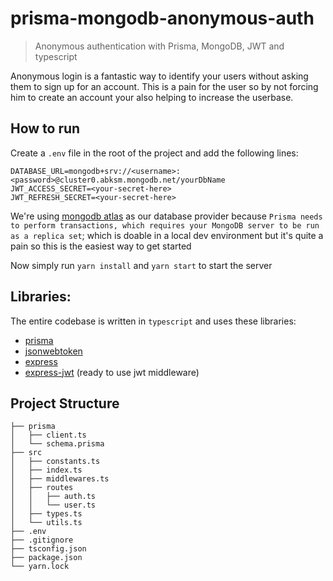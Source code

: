 # prisma-mongodb-anonymous-auth

> Anonymous authentication with Prisma, MongoDB, JWT and typescript

Anonymous login is a fantastic way to identify your users without asking them to sign up for an account. This is a pain for the user so by not forcing him to create an account your also helping to increase the userbase.

## How to run

Create a `.env` file in the root of the project and add the following lines:

```
DATABASE_URL=mongodb+srv://<username>:<password>@cluster0.abksm.mongodb.net/yourDbName
JWT_ACCESS_SECRET=<your-secret-here>
JWT_REFRESH_SECRET=<your-secret-here>
```

We're using [mongodb atlas](https://cloud.mongodb.com) as our database provider because `Prisma needs to perform transactions, which requires your MongoDB server to be run as a replica set`; which is doable in a local dev environment but it's quite a pain so this is the easiest way to get started

Now simply run `yarn install` and `yarn start` to start the server

## Libraries:

The entire codebase is written in `typescript` and uses these libraries:

- [prisma](https://www.prisma.io/)
- [jsonwebtoken](https://jwt.io/)
- [express](https://expressjs.com/it/)
- [express-jwt](https://www.npmjs.com/package/express-jwt) (ready to use jwt middleware)

## Project Structure

```
├── prisma
│   ├── client.ts
│   └── schema.prisma
├── src
│   ├── constants.ts
│   ├── index.ts
│   ├── middlewares.ts
│   ├── routes
│   │   ├── auth.ts
│   │   └── user.ts
│   ├── types.ts
│   └── utils.ts
├── .env
├── .gitignore
├── tsconfig.json
├── package.json
└── yarn.lock
```
